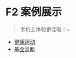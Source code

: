 # F2 案例展示

> 手机上体验更佳哦！~

- [健康运动]( https://antvis.github.io/awesome-f2-charts/sport.html)
- [基金诊断]( https://antvis.github.io/awesome-f2-charts/socket.html)

